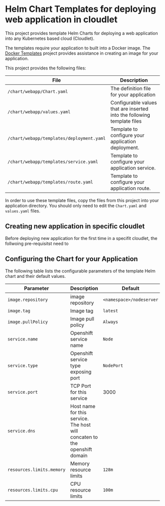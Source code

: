 # Helm Chart Templates for deploying web application in cloudlet


This project provides template Helm Charts for deploying a  web application into any Kubernetes based cloud (Cloudlet).

The templates require your application to built into a Docker image. The [Docker Templates](http://github.com/CloudNativeJS/docker) project provides assistance in creating an image for your application.

This project provides the following files:

| File                                              | Description                                                           |
|---------------------------------------------------|-----------------------------------------------------------------------|  
| `/chart/webapp/Chart.yaml`                    | The definition file for your application                           | 
| `/chart/webapp/values.yaml`                   | Configurable values that are inserted into the following template files      |        
| `/chart/webapp/templates/deployment.yaml`     | Template to configure your application deployment.                 | 
| `/chart/webapp/templates/service.yaml`        | Template to configure your application service.                 |
| `/chart/webapp/templates/route.yaml`          | Template to configure your application route.                 | 

In order to use these template files, copy the files from this project into your application directory. You should only need to edit the `Chart.yaml` and `values.yaml` files.

## Creating new application in specific cloudlet
Before deploying new application for the first time in a specifit cloudlet, the follwoing pre-requisitst need to


## Configuring the Chart for your Application

The following table lists the configurable parameters of the template Helm chart and their default values.

| Parameter                  | Description                                     | Default                                                    |
| -----------------------    | ---------------------------------------------   | ---------------------------------------------------------- |
| `image.repository`         | image repository                                | `<namespace>/nodeserver`                                 |
| `image.tag`                | Image tag                                       | `latest`                                                    |
| `image.pullPolicy`         | Image pull policy                               | `Always`                                                   
| `service.name`             | Openshift service name                                | `Node`                                                     |
| `service.type`             | Openshift service type exposing port                  | `NodePort`                                                 |
| `service.port`             | TCP Port for this service                       | 3000 |
| `service.dns`             | Host name for this service. The host will concaten to the openshift domain                    | |
| `resources.limits.memory`  | Memory resource limits                          | `128m`                                                     |
| `resources.limits.cpu`     | CPU resource limits                             | `100m`                                                     |
